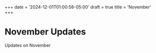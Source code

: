 +++
date = '2024-12-01T01:00:58-05:00'
draft = true
title = 'November'
+++

# November Updates

Updates on November
